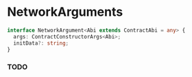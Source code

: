 # NetworkArguments

```ts
interface NetworkArgument<Abi extends ContractAbi = any> {
  args: ContractConstructorArgs<Abi>;
  initData?: string;
}
```

### TODO
